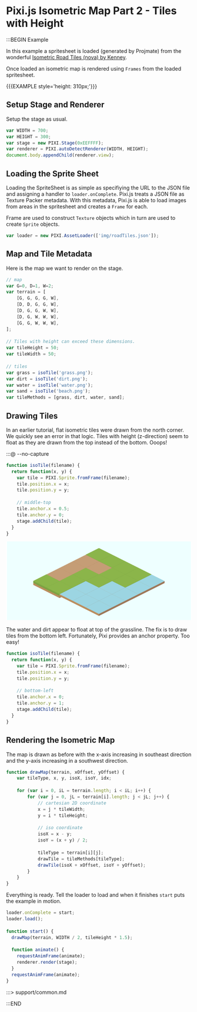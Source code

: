 # Pixi.js Isometric Map Part 2 - Tiles with Height

:::BEGIN Example

In this example a spritesheet is loaded (generated by Projmate) from the wonderful
[Isometric Road Tiles (nova) by Kenney](http://kenney.nl/assets).

Once loaded an isometric map is rendered using `Frames` from the loaded spritesheet.

{{{EXAMPLE style='height: 310px;'}}}


## Setup Stage and Renderer

Setup the stage as usual.

```js
var WIDTH = 700;
var HEIGHT = 300;
var stage = new PIXI.Stage(0xEEFFFF);
var renderer = PIXI.autoDetectRenderer(WIDTH, HEIGHT);
document.body.appendChild(renderer.view);
```

## Loading the Sprite Sheet

Loading the SpriteSheet is as simple as specifiying the URL to the JSON file
and assigning a handler to `loader.onComplete`. Pixi.js
treats a JSON file as Texture Packer metadata. With this metadata,
Pixi.js is able to load images from areas in the spritesheet and creates a `Frame`
for each.

Frame are used to construct `Texture` objects which in turn are used to create `Sprite` objects.

```js
var loader = new PIXI.AssetLoader(['img/roadTiles.json']);
```

## Map and Tile Metadata

Here is the map we want to render on the stage.

```js
// map
var G=0, D=1, W=2;
var terrain = [
    [G, G, G, G, W],
    [D, D, G, G, W],
    [D, G, G, W, W],
    [D, G, W, W, W],
    [G, G, W, W, W],
];

// Tiles with height can exceed these dimensions.
var tileHeight = 50;
var tileWidth = 50;

// tiles
var grass = isoTile('grass.png');
var dirt = isoTile('dirt.png');
var water = isoTile('water.png');
var sand = isoTile('beach.png');
var tileMethods = [grass, dirt, water, sand];
```

## Drawing Tiles

In an earlier tutorial, flat isometric tiles were drawn from the north corner. We quickly see
an error in that logic. Tiles with height (z-direction) seem to float as they are drawn
from the top instead of the bottom. Ooops!

:::@ --no-capture

```js
function isoTile(filename) {
  return function(x, y) {
    var tile = PIXI.Sprite.fromFrame(filename);
    tile.position.x = x;
    tile.position.y = y;

    // middle-top
    tile.anchor.x = 0.5;
    tile.anchor.y = 0;
    stage.addChild(tile);
  }
}
```

![](examples/img/spritesheet-floating-water.png)

The water and dirt appear to float at top of the grassline. The fix
is to draw tiles from the bottom left. Fortunately,
Pixi provides an anchor property. Too easy!

```js
function isoTile(filename) {
  return function(x, y) {
    var tile = PIXI.Sprite.fromFrame(filename);
    tile.position.x = x;
    tile.position.y = y;

    // bottom-left
    tile.anchor.x = 0;
    tile.anchor.y = 1;
    stage.addChild(tile);
  }
}
```

## Rendering the Isometric Map

The map is drawn as before with the x-axis increasing
in southeast direction and the y-axis increasing in a southwest direction.

```js
function drawMap(terrain, xOffset, yOffset) {
    var tileType, x, y, isoX, isoY, idx;

    for (var i = 0, iL = terrain.length; i < iL; i++) {
        for (var j = 0, jL = terrain[i].length; j < jL; j++) {
            // cartesian 2D coordinate
            x = j * tileWidth;
            y = i * tileHeight;

            // iso coordinate
            isoX = x - y;
            isoY = (x + y) / 2;

            tileType = terrain[i][j];
            drawTile = tileMethods[tileType];
            drawTile(isoX + xOffset, isoY + yOffset);
        }
    }
}

```

Everything is ready. Tell the loader to load and when it finishes
`start` puts the example in motion.

```js
loader.onComplete = start;
loader.load();

function start() {
  drawMap(terrain, WIDTH / 2, tileHeight * 1.5);

  function animate() {
    requestAnimFrame(animate);
    renderer.render(stage);
  }
  requestAnimFrame(animate);
}
```

:::> support/common.md

:::END
